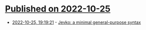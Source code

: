 # [Published on 2022-10-25](index.md)

* [2022-10-25, 19:19:21](https://lobste.rs/s/xm6mm4/jevko_minimal_general_purpose_syntax) - [Jevko: a minimal general-purpose syntax](https://djedr.github.io/posts/jevko-2022-02-22.html)
